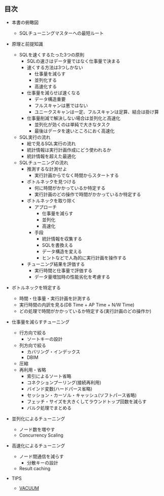 ## 目次
- 本書の俯瞰図
	- SQLチューニングマスターへの最短ルート
- 原理と前提知識
	- SQLを速くするたった3つの原則
		- SQLの速さはデータ量ではなく仕事量で決まる
		- 速くする方法は3つしかない
			- 仕事量を減らす
			- 並列化する
			- 高速化する
		- 仕事量を減らせば速くなる
			- データ構造重要
			- フルスキャンは悪ではない
			- ユニークスキャンは一定、フルスキャンは足算、結合は掛け算
		- 仕事量削減で解決しない場合は並列化と高速化
			- 並列化が効くのは単純で大きなタスク
			- 最後はデータを速いところにおく高速化
	- SQL実行の流れ
		- 絵で見るSQL実行の流れ
		- 統計情報は実行計画作成にどう使われるか
		- 統計情報を超えた最適化
	- SQLチューニングの流れ
		- 推測するな計測せよ
			- 実行計画からでなく時間からスタートする
		- ボトルネックを見つける
			- 何に時間がかかっているか特定する
			- 実行計画のどの操作で時間がかかっているか特定する
		- ボトルネックを取り除く
			- アプローチ
				- 仕事量を減らす
				- 並列化
				- 高速化
			- 手段
				- 統計情報を収集する
				- SQLを書換える
				- データ構造を変える
				- ヒントなどで人為的に実行計画を操作する
		- チューニング結果を評価する
			- 実行時間と仕事量で評価する
			- データ量増加時の性能劣化を考慮する

- ボトルネックを特定する
	- 時間・仕事量・実行計画を計測する
	- 実行時間の内訳を見る(DB Time + AP Time + N/W Time)
	- どの処理で時間がかかっているか特定する(実行計画のどの操作か)

- 仕事量を減らすチューニング
	- 行方向で絞る
		- ソートキーの設計
	- 列方向で絞る
		- カバリング・インデックス
		- DBIM
	- 圧縮
	- 再利用・省略
		- 索引によるソート省略
		- コネクションプーリング(接続再利用)
		- バインド変数(ハードパース省略)
		- セッション・カーソル・キャッシュ(ソフトパース省略)
		- フェッチ・サイズを大きくしてラウンドトップ回数を減らす
		- バルク処理でまとめる

- 並列化によるチューニング
	- ノード数を増やす
	- Concurrency Scaling

- 高速化によるチューニング
	- ノード間通信を減らす
		- 分散キーの設計 
	- Result caching

- TIPS
	- [VACUUM](vacuum.md)